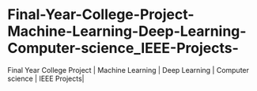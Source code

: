 # Final-Year-College-Project-Machine-Learning-Deep-Learning-Computer-science_IEEE-Projects-
Final Year College Project | Machine Learning | Deep Learning | Computer science | IEEE Projects| 
